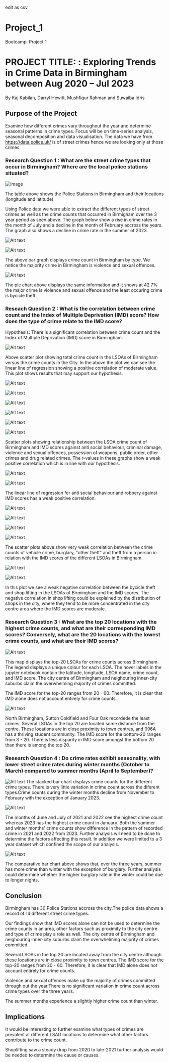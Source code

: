 edit as csv
# Project_1
Bootcamp: Project 1
# PROJECT TITLE: : Exploring Trends in Crime Data in Birmingham between Aug 2020 – Jul 2023

By Kaj Kabilan, Darryl Hewitt, Mushfiqur Rahman and Suwaiba Idris

## Purpose of the Project
Examine how different crimes vary throughout the year and determine seasonal patterns in crime types. Focus will be on time-series analysis, seasonal decomposition and data visualisation. The data we have from https://data.police.uk/ is of street crimes hence we are looking only at those crimes.

### Research Question 1 : What are the street crime types that occur in Birmingham? Where are the local police stations situated?

![image](blob\main\presentation\images_ppt\image-26.png)

The table above shows the Police Stations in Birmingham and their locations (longitude and latitude)

Using Police data we were able to extract the different types of street crimes as well as the crime counts that occurred in Birmigham over the 3 year period as seen above.
The graph below show a rise in crime rates in the month of July and a decline in the month of February accross the years. The graph also shows a decline in crime rate in the summer of 2023.

![Alt text](presentation\images_ppt\image.png)

![Alt text](presentation\images_ppt\image-19.png)

The above bar graph displays crime count in Birmingham by type. We notice the majority crime in Birmingham is violence and sexual offences.

![Alt text](presentation\images_ppt\image-20.png)

The pie chart above displays the same information and it shows at 42.7% the major crime is violence and sexual offence and the least occuring crime is bycicle theft.


### Reseach Question 2 : What is the correlation between crime count and the Index of Multiple Deprivation (IMD) score? How does the type of crime relate to the IMD score?
Hypothesis: There is a significant correlation between crime count and the Index of Multiple Deprivation (IMD) score in Birmingham.

![Alt text](presentation\images_ppt\image-2.png)

Above scatter plot showing total crime count in the LSOAs of Birmingham versus the crime counts in the City. In the above the plot we can see the linear line of regression showing a positive correlation of moderate value. This plot shows results that may support our hypothesis.

![Alt text](presentation\images_ppt\image-6.png)

![Alt text](presentation\images_ppt\image-8.png)

![Alt text](presentation\images_ppt\image-9.png)

![Alt text](presentation\images_ppt\image-10.png)

![Alt text](presentation\images_ppt\image-14.png)

![Alt text](presentation\images_ppt\image-16.png)


Scatter plots showing relationship between the LSOA crime count of Birmingham and IMD scores against anti social behaviour, criminal damage, violence and sexual offences, possession of weapons, public order, other crimes and drug related crimes. The r-values in these graphs show a weak positive correlation which is in line with our hypothesis.

![Alt text](presentation\images_ppt\image-3.png)

![Alt text](presentation\images_ppt\image-12.png)


The linear line of regression for anti social behaviour and robbery against IMD scores has a weak positive correlation.

![Alt text](presentation\images_ppt\image-4.png)

![Alt text](presentation\images_ppt\image-5.png)

![Alt text](presentation\images_ppt\image-13.png)

![Alt text](presentation\images_ppt\image-17.png)

The scatter plots above show very weak correlation between the crime counts of vehicle crime, burglary, "other theft" and theft from a person in relation with the IMD scores of the different LSOAs in Birmingham. 

![Alt text](presentation\images_ppt\image-15.png)

![Alt text](presentation\images_ppt\image-18.png)

In this plot we see a weak negative correlation between the bycicle theft and shop lifting  in the LSOAs of Birmingham and  the IMD scores. The negative correlation in shop lifting could be explained by the distribution of shops in the city, where they tend to be more concentrated in the city centre area where the IMD scores are moderate.


### Research Question 3 : What are the top 20 locations with the highest crime counts, and what are their corresponding IMD scores? Conversely, what are the 20 locations with the lowest crime counts, and what are their IMD scores?
![Alt text](presentation\images_ppt\image-22.png)

This map displays the top-20 LSOAs for crime counts across Birmingham. The legend displays a unique colour for each LSOA. The hover labels in the jupyter notebook contain the latitude, longitude, LSOA name, crime count, and IMD score.
The city centre of Birmingham and neighouring inner-city suburbs claim the overwhelming majority of crimes committed.

The IMD score for the top-20 ranges from 20 - 60. Therefore, it is clear that IMD alone does not account entirely for crime counts.


![Alt text](presentation\images_ppt\image-21.png)

North Birmingham, Sutton Coldfield and Four Oak recordede the least crimes.
Several LSOAs in the top 20 are located some distance from the centre. These locations are in close proximity to town centres, and 096A has a thriving student community.
The IMD score for the bottom-20 ranges from 3 - 20. There is less disparity in IMD score amongst the bottom 20 than there is among the top 20.


### Research Question 4 : Do crime rates exhibit seasonality, with lower street crime rates during winter months (October to March) compared to summer months (April to September)?

![Alt text](presentation\images_ppt\image-23.png)
The stacked bar chart displays crime counts for the different crime types. There is very little variation in crime count across the diferent types.Crime counts during the winter months decline from November to February with the exception of January 2023. 

![Alt text](presentation\images_ppt\image-24.png)

The months of June and July of 2021 and 2022 see the highest crime count whereas 2023 has the highest crime count in January. 
Both the summer and winter months' crime counts show difference in the pattern of recorded crime in 2021 and 2022 from 2023. Further analysis wil need to be done to determine the factors affecting this result. In addition we were limited to a 3 year dataset which confined the scope of our analysis.

![Alt text](presentation\images_ppt\image-25.png)

The comparative bar chart above shows that, over the three years, summer has more crime than winter with the exception of burglary. Further analysis could determine whether the higher burglary rate in the winter could be due to longer nights.

## Conclusion

Birmingham has 30 Police Stations accross the city.The police data shows a record of 14 different street crime types.

Our findings show that IMD scores alone can not be used to determine the crime counts in an area, other factors such as proximity to the city centre and type of crime play a role as well. 
The city centre of Birmingham and neighouring inner-city suburbs claim the overwhelming majority of crimes committed.

Several LSOAs in the top 20 are located away from the city centre although these locations are in close proximity to town centres. The IMD score for the top-20 ranges from 20 - 60. Therefore, it is clear that IMD alone does not account entirely for crime counts.

Violence and sexual offences make up the majority of crimes committed through out the year.There is no significant variation in crime count across crime types over the three years.

The summer months experience a slightly higher crime count than winter.

## Implications


It would be interesting to further examine what types of crimes are prevalent at different LSAO locations to determine what other factors contribute to the crime count.

Shoplifting saw a steady drop from 2020 to late-2021 further analysis would be needed to determine the cause or causes.








